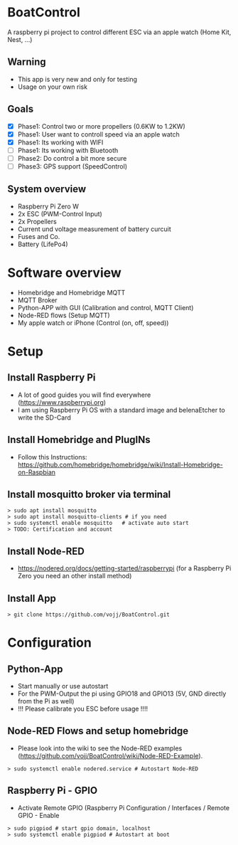 # BoatControl
A raspberry pi project to control different ESC via an apple watch (Home Kit, Nest, ...)

## Warning
* This app is very new and only for testing
* Usage on your own risk

## Goals
- [x] Phase1: Control two or more propellers (0.6KW to 1.2KW)
- [x] Phase1: User want to controll speed via an apple watch
- [x] Phase1: Its working with WIFI
- [ ] Phase1: Its working with Bluetooth
- [ ] Phase2: Do control a bit more secure
- [ ] Phase3: GPS support (SpeedControl)

## System overview
* Raspberry Pi Zero W
* 2x ESC (PWM-Control Input)
* 2x Propellers
* Current und voltage measurement of battery curcuit
* Fuses and Co.
* Battery (LifePo4)

# Software overview
* Homebridge and Homebridge MQTT
* MQTT Broker
* Python-APP with GUI (Calibration and control, MQTT Client)
* Node-RED flows (Setup MQTT)
* My apple watch or iPhone (Control (on, off, speed))

# Setup
## Install Raspberry Pi
* A lot of good guides you will find everywhere (https://www.raspberrypi.org)
* I am using Raspberry Pi OS with a standard image and belenaEtcher to write the SD-Card

## Install Homebridge and PlugINs
* Follow this Instructions: https://github.com/homebridge/homebridge/wiki/Install-Homebridge-on-Raspbian

## Install mosquitto broker via terminal
```
> sudo apt install mosquitto
> sudo apt install mosquitto-clients # if you need
> sudo systemctl enable mosquitto   # activate auto start
> TODO: Certification and account
```

## Install Node-RED
* https://nodered.org/docs/getting-started/raspberrypi (for a Raspberry Pi Zero you need an other install method)

## Install App
```
> git clone https://github.com/vojj/BoatControl.git
```

# Configuration
## Python-App
* Start manually or use autostart
* For the PWM-Output the pi using GPIO18 and GPIO13 (5V, GND directly from the Pi as well)
* !!! Please calibrate you ESC before usage !!!!

## Node-RED Flows and setup homebridge
* Please look into the wiki to see the Node-RED examples (https://github.com/vojj/BoatControl/wiki/Node-RED-Example).
```
> sudo systemctl enable nodered.service # Autostart Node-RED
```

## Raspberry Pi - GPIO
* Activate Remote GPIO (Raspberry Pi Configuration / Interfaces / Remote GPIO - Enable
```
> sudo pigpiod # start gpio domain, localhost
> sudo systemctl enable pigpiod # Autostart at boot
```
